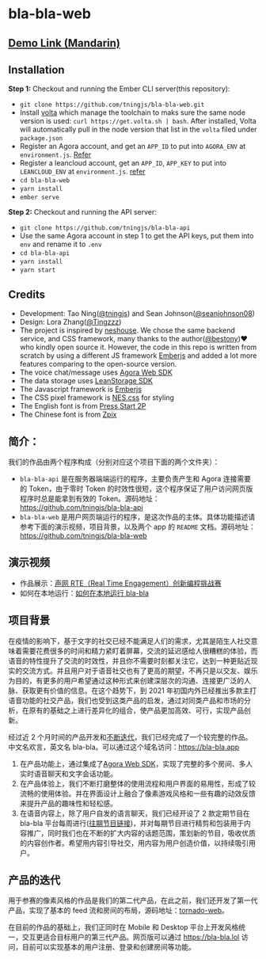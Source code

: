 # bla-bla-web

## [Demo Link (Mandarin)](https://www.bilibili.com/video/BV11Q4y1R72g/)

## Installation

**Step 1:** Checkout and running the Ember CLI server(this repository):

- `git clone https://github.com/tningjs/bla-bla-web.git`
- Install [volta](https://docs.volta.sh/guide/) which manage the toolchain to maks sure the same node version is used: `curl https://get.volta.sh | bash`. After installed, Volta will automatically pull in the node version that list in the `volta` filed under `package.json`
- Register an Agora account, and get an `APP_ID` to put into `AGORA_ENV` at `environment.js`. [Refer](https://docs.agora.io/en/Voice/product_voice?platform=Web)
- Register a leancloud account, get an `APP_ID`, `APP_KEY` to put into `LEANCLOUD_ENV` at `environment.js`. [refer](https://docs.leancloud.app/leanstorage_guide-js.html)
- `cd bla-bla-web`
- `yarn install`
- `ember serve`

**Step 2:** Checkout and running the API server:

- `git clone https://github.com/tningjs/bla-bla-api`
- Use the same Agora account in step 1 to get the API keys, put them into `env` and rename it to `.env`
- `cd bla-bla-api`
- `yarn install`
- `yarn start`

## Credits

- Development: Tao Ning([@tningjs](https://github.com/tningjs)) and Sean Johnson([@seanjohnson08](https://github.com/seanjohnson08))
- Design: Lora Zhang([@Tingzzz](https://github.com/Tingzzz))
- The project is inspired by [neshouse](https://neshouse.com/). We chose the same backend service, and CSS framework, many thanks to the author([@bestony](https://github.com/bestony))❤️ who kindly open source it. However, the code in this repo is written from scratch by using a different JS framework [Emberjs](https://emberjs.com/) and added a lot more features comparing to the open-source version.
- The voice chat/message uses [Agora Web SDK](https://docs.agora.io/cn/Voice/API%20Reference/web_ng/index.html)
- The data storage uses [LeanStorage SDK](https://docs.leancloud.app/leanstorage_guide-js.html)
- The Javascript framework is [Emberjs](https://emberjs.com/)
- The CSS pixel framework is [NES.css](https://nostalgic-css.github.io/NES.css/) for styling
- The English font is from [Press Start 2P](https://fonts.google.com/specimen/Press+Start+2P)
- The Chinese font is from [Zpix](https://github.com/SolidZORO/zpix-pixel-font)

## 简介：

我们的作品由两个程序构成（分别对应这个项目下面的两个文件夹）：

- `bla-bla-api` 是在服务器端端运行的程序，主要负责产生和 Agora 连接需要的 Token，由于零时 Token 的时效性很短，这个程序保证了用户访问网页版程序时总是能拿到有效的 Token。源码地址：https://github.com/tningjs/bla-bla-api
- `bla-bla-web` 是用户网页端运行的程序，是这次作品的主体。具体功能描述请参考下面的演示视频，项目背景，以及两个 app 的 `README` 文档。源码地址：https://github.com/tningjs/bla-bla-web

## 演示视频

- 作品展示：[声网 RTE（Real Time Engagement）创新编程挑战赛](https://www.bilibili.com/video/BV11Q4y1R72g/)
- 如何在本地运行：[如何在本地运行 bla-bla](https://www.bilibili.com/video/BV1By4y137p2/)

## 项目背景

在疫情的影响下，基于文字的社交已经不能满足人们的需求，尤其是陌生人社交意味着需要花费很多的时间和精力紧盯着屏幕，交流的延迟感给人很糟糕的体验，而语音的特性提升了交流的时效性，并且你不需要时刻都关注它，达到一种更贴近现实的交流方式。并且用户对于语音社交也有了更高的期望，不再只是以交友、娱乐为目的，有更多的用户希望通过这种形式来创建深层次的沟通、连接更广泛的人脉、获取更有价值的信息。在这个趋势下，到 2021 年初国内外已经推出多款主打语音功能的社交产品，我们也受到这类产品的启发，通过对同类产品和市场的分析，在原有的基础之上进行差异化的组合，使产品更加高效、可行，实现产品创新。

经过近 2 个月时间的产品开发和[不断迭代](#产品的迭代)，我们已经完成了一个较完整的作品。中文名欢言，英文名 bla-bla。可以通过这个域名访问：https://bla-bla.app

1. 在产品功能上，通过集成了[Agora Web SDK](https://docs.agora.io/cn/Voice/API%20Reference/web_ng/index.html)，实现了完整的多个房间、多人实时语音聊天和文字会话功能。
2. 在产品体验上，我们不断打磨整体的使用流程和用户界面的易用性，形成了较流畅的使用体验。并在界面设计上融合了像素游戏风格和一些有趣的动效反馈来提升产品的趣味性和轻松感。
3. 在语音内容上，除了用户自发的语言聊天，我们已经开设了 2 款定期节目在 bla-bla 平台每周进行([往期节目链接](https://bla-bla.club/talkwithmichael/))，并对每期节目进行精剪和包装用于内容推广，同时我们也在不断的扩大内容的话题范围，策划新的节目，吸收优质的内容创作者。希望用内容引导社交，用内容为用户创造价值，以持续吸引用户。

## 产品的迭代

用于参赛的像素风格的作品是我们的第二代产品，在此之前，我们还开发了第一代产品，实现了基本的 feed 流和房间的布局，源码地址：[tornado-web](https://github.com/tningjs/tornado-web)。

在目前的作品的基础上，我们正同时在 Mobile 和 Desktop 平台上开发风格统一，交互更适合目标用户的第三代产品。网页版可以通过 https://bla-bla.lol 访问，目前可以实现基本的用户注册、登录和创建房间等功能。
